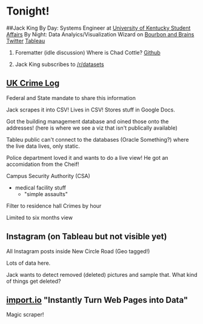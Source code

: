 
# Tonight!

##Jack King
By Day: Systems Engineer at [University of Kentucky Student Affairs](http://www.uky.edu/StudentAffairs/)
By Night: Data Analyics/Visualization Wizard on [Bourbon and Brains](http://bourbonandbrains.blogspot.com/)
[Twitter](https://twitter.com/wjking0)
[Tableau](http://public.tableau.com/profile/jack.king)

1. Forematter (idle discussion)
Where is Chad Cottle? [Github](https://github.com/ChadCottle)

1. Jack King subscribes to [/r/datasets](https://www.reddit.com/r/datasets)

[UK Crime Log](http://www.uky.edu/crimelog/)
--------------------------------------------

Federal and State mandate to share this information

Jack scrapes it into CSV! Lives in CSV! Stores stuff in Google Docs.

Got the building management database and oined those onto the addresses!
(here is where we see a viz that isn't publically available)

Tableu public can't connect to the databases (Oracle Something?) where the live data lives, only static.

Police department loved it and wants to do a live view! He got an accomidation from the Cheif!

Campus Security Authority (CSA)
  - medical facility stuff
    - "simple assaults"

Filter to residence hall
Crimes by hour

Limited to six months view

Instagram (on Tableau but not visible yet)
------------------------------------------

All Instagram posts inside New Circle Road (Geo tagged!)

Lots of data here.

Jack wants to detect removed (deleted) pictures and sample that. What kind of things get deleted?


[import.io](https://import.io/) "Instantly Turn Web Pages into Data"
--------------------------------------------------------------------

Magic scraper!
